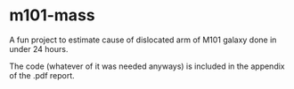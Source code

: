 m101-mass
=========

A fun project to estimate cause of dislocated arm of M101 galaxy done in under 24 hours.

The code (whatever of it was needed anyways) is included in the appendix of the .pdf report.